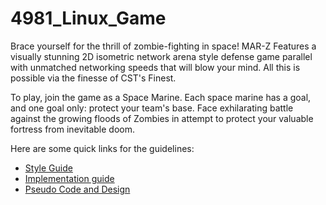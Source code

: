 # 4981_Linux_Game

Brace yourself for the thrill of zombie-fighting in space! MAR-Z Features a visually stunning 2D isometric network arena style defense game parallel with unmatched networking speeds that will blow your mind. All this is possible via the finesse of CST's Finest.  

To play, join the game as a Space Marine. Each space marine has a goal, and one goal only: protect your team's base. Face exhilarating battle against the growing floods of Zombies in attempt to protect your valuable fortress from inevitable doom.  


Here are some quick links for the guidelines:
- [Style Guide](https://github.com/bcit-datacomm/4981_Linux_Game/wiki/Style-Guide)
- [Implementation guide](https://github.com/bcit-datacomm/4981_Linux_Game/wiki/Implementation-Guide)
- [Pseudo Code and Design](https://github.com/bcit-datacomm/4981_Linux_Game/wiki/Design)

